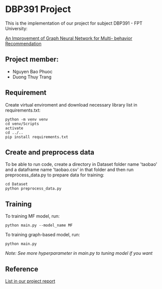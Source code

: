 # DBP391 Project 
This is the implementation of our project for subject DBP391 - FPT University:

[An Improvement of Graph Neural Network for Multi-
behavior Recommendation](https://drive.google.com/file/d/16ri78dOC1AdplyAHyw7FqkIelfmEJWPY/view)

## Project member:
- Nguyen Bao Phuoc
- Duong Thuy Trang


## Requirement

Create virtual enviroment and download necessary library list in requirements.txt:
```
python -m venv venv
cd venv/Scripts
activate
cd ../..
pip install requirements.txt
```

## Create and preprocess data

To be able to run code, create a directory in Dataset folder name 'taobao'
and a dataframe name 'taobao.csv' in that folder and then run preprocess_data.py to prepare data for training: 

```
cd Dataset
python preprocess_data.py
```

## Training

To training MF model, run:

```
python main.py --model_name MF
```

To training graph-based model, run:

```
python main.py
```

*Note: See more hyperparameter in main.py to tuning model if you want*

## Reference
[List in our project report](https://drive.google.com/file/d/16ri78dOC1AdplyAHyw7FqkIelfmEJWPY/view)






